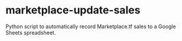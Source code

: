 # marketplace-update-sales
Python script to automatically record Marketplace.tf sales to a Google Sheets spreadsheet.
